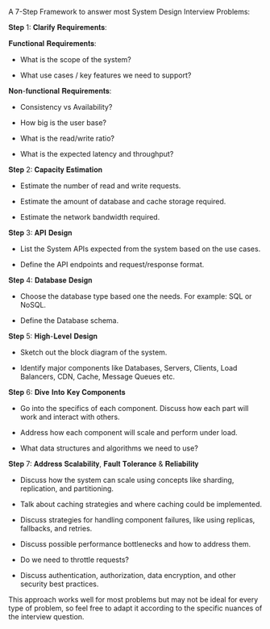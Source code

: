 A 7-Step Framework to answer most System Design Interview Problems:

𝐒𝐭𝐞𝐩 1: 𝐂𝐥𝐚𝐫𝐢𝐟𝐲 𝐑𝐞𝐪𝐮𝐢𝐫𝐞𝐦𝐞𝐧𝐭𝐬:



𝐅𝐮𝐧𝐜𝐭𝐢𝐨𝐧𝐚𝐥 𝐑𝐞𝐪𝐮𝐢𝐫𝐞𝐦𝐞𝐧𝐭𝐬:

- What is the scope of the system? 

- What use cases / key features we need to support?



𝐍𝐨𝐧-𝐟𝐮𝐧𝐜𝐭𝐢𝐨𝐧𝐚𝐥 𝐑𝐞𝐪𝐮𝐢𝐫𝐞𝐦𝐞𝐧𝐭𝐬:

- Consistency vs Availability?

- How big is the user base? 

- What is the read/write ratio?

- What is the expected latency and throughput?



𝐒𝐭𝐞𝐩 2: 𝐂𝐚𝐩𝐚𝐜𝐢𝐭𝐲 𝐄𝐬𝐭𝐢𝐦𝐚𝐭𝐢𝐨𝐧

- Estimate the number of read and write requests.

- Estimate the amount of database and cache storage required.

- Estimate the network bandwidth required.



𝐒𝐭𝐞𝐩 3: 𝐀𝐏𝐈 𝐃𝐞𝐬𝐢𝐠𝐧

- List the System APIs expected from the system based on the use cases.

- Define the API endpoints and request/response format.



𝐒𝐭𝐞𝐩 4: 𝐃𝐚𝐭𝐚𝐛𝐚𝐬𝐞 𝐃𝐞𝐬𝐢𝐠𝐧

- Choose the database type based one the needs. For example: SQL or NoSQL.

- Define the Database schema.



𝐒𝐭𝐞𝐩 5: 𝐇𝐢𝐠𝐡-𝐋𝐞𝐯𝐞𝐥 𝐃𝐞𝐬𝐢𝐠𝐧

- Sketch out the block diagram of the system.

- Identify major components like Databases, Servers, Clients, Load Balancers, CDN, Cache, Message Queues etc.



𝐒𝐭𝐞𝐩 6: 𝐃𝐢𝐯𝐞 𝐈𝐧𝐭𝐨 𝐊𝐞𝐲 𝐂𝐨𝐦𝐩𝐨𝐧𝐞𝐧𝐭𝐬

- Go into the specifics of each component. Discuss how each part will work and interact with others.

- Address how each component will scale and perform under load.

- What data structures and algorithms we need to use?



𝐒𝐭𝐞𝐩 7: 𝐀𝐝𝐝𝐫𝐞𝐬𝐬 𝐒𝐜𝐚𝐥𝐚𝐛𝐢𝐥𝐢𝐭𝐲, 𝐅𝐚𝐮𝐥𝐭 𝐓𝐨𝐥𝐞𝐫𝐚𝐧𝐜𝐞 & 𝐑𝐞𝐥𝐢𝐚𝐛𝐢𝐥𝐢𝐭𝐲

- Discuss how the system can scale using concepts like sharding, replication, and partitioning.

- Talk about caching strategies and where caching could be implemented.

- Discuss strategies for handling component failures, like using replicas, fallbacks, and retries.

- Discuss possible performance bottlenecks and how to address them.

- Do we need to throttle requests?

- Discuss authentication, authorization, data encryption, and other security best practices.



This approach works well for most problems but may not be ideal for every type of problem, so feel free to adapt it according to the specific nuances of the interview question.

